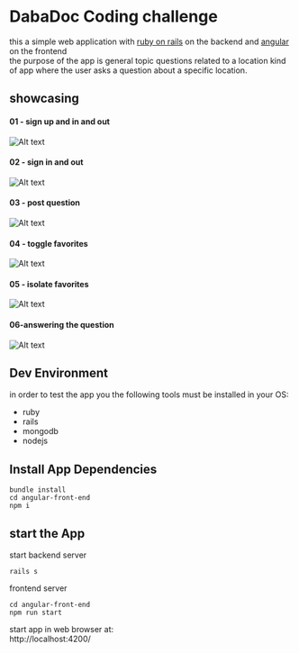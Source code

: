 # DabaDoc Coding challenge
this a simple web application with [ruby on rails](https://rubyonrails.org) on the backend and [angular](https://www.angular.io) on the frontend<br>
the purpose of the app is general topic questions related to a location kind of app
where the user asks a question about a specific location.
##  showcasing

#### 01 - sign up and in and out
![Alt text](img/01%20-%20sign%20up%20and%20in%20and%20out.gif)
#### 02 - sign in and out
![Alt text](img/02%20-%20sign%20in%20and%20out.gif)
#### 03 - post question
![Alt text](img/03%20-%20post%20question.gif)
#### 04 - toggle favorites
![Alt text](img/04%20-%20toogle%20favorites.gif)
#### 05 - isolate favorites
![Alt text](img/05%20-%20isolate%20favorates.gif)
#### 06-answering the question
![Alt text](img/06-answering%20the%20question.gif)



## Dev Environment  
in order to test the app you the following tools must be installed in your OS:<br>
* ruby 
* rails
* mongodb
* nodejs
## Install App Dependencies
```
bundle install
cd angular-front-end
npm i
```

## start the App
start backend server
```
rails s
```
frontend server
```
cd angular-front-end
npm run start
```
start app in web browser at:<br>
http://localhost:4200/
